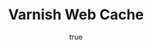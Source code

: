 ---
author:
  name: Linode
  email: docs@linode.com
keywords: 'varnish,cache'
license: '[CC BY-ND 4.0](https://creativecommons.org/licenses/by-nd/4.0)'
published: 'Tuesday, September 9th, 2014'
title: Varnish Web Cache
show_in_lists: true
---